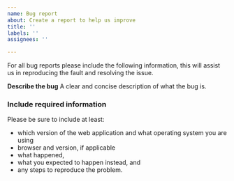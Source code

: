 ```yaml
---
name: Bug report
about: Create a report to help us improve
title: ''
labels: ''
assignees: ''

---
```


For all bug reports please include the following information, this will assist us in reproducing the fault and resolving the issue.

**Describe the bug**
A clear and concise description of what the bug is.

### Include required information

Please be sure to include at least:

 - which version of the web application and what operating system you are using
 - browser and version, if applicable
 - what happened,
 - what you expected to happen instead, and
 - any steps to reproduce the problem.

